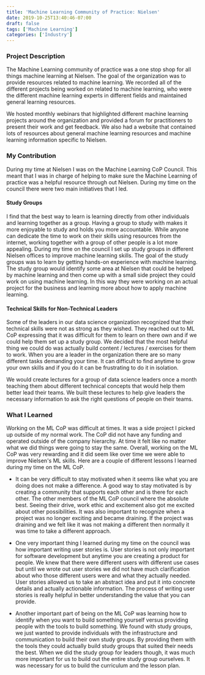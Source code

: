 ```yaml
---
title: 'Machine Learning Community of Practice: Nielsen'
date: 2019-10-25T13:40:46-07:00
draft: false
tags: ['Machine Learning']
categories: ['Industry']
---
```



### Project Description

The Machine Learning community of practice was a one stop shop for all things machine learning at Nielsen. The goal of the organization was to provide resources related to machine learning. We recorded all of the different projects being worked on related to machine learning, who were the different machine learning experts in different fields and maintained general learning resources.

We hosted monthly webinars that highlighted different machine learning projects around the organization and provided a forum for practitioners to present their work and get feedback. We also had a website that contained lots of resources about general machine learning resources and machine learning information specific to Nielsen.

### My Contribution

During my time at Nielsen I was on the Machine Learning CoP Council. This meant that I was in charge of helping to make sure the Machine Learning of practice was a helpful resource through out Nielsen. During my time on the council there were two main initiatives that I led.

#### Study Groups

I find that the best way to learn is learning directly from other individuals and learning together as a group. Having a group to study with makes it more enjoyable to study and holds you more accountable. While anyone can dedicate the time to work on their skills using resources from the internet, working together with a group of other people is a lot more appealing. During my time on the council I set up study groups in different Nielsen offices to improve machine learning skills. The goal of the study groups was to learn by getting hands-on experience with machine learning. The study group would identify some area at Nielsen that could be helped by machine learning and then come up with a small side project they could work on using machine learning. In this way they were working on an actual project for the business and learning more about how to apply machine learning.

#### Technical Skills for Non-Technical Leaders

Some of the leaders in our data science organization recognized that their technical skills were not as strong as they wished. They reached out to ML CoP expressing that it was difficult for them to learn on there own and if we could help them set up a study group. We decided that the most helpful thing we could do was actually build content / lectures / exercises for them to work. When you are a leader in the organization there are so many different tasks demanding your time. It can difficult to find anytime to grow your own skills and if you do it can be frustrating to do it in isolation.

We would create lectures for a group of data science leaders once a month teaching them about different technical concepts that would help them better lead their teams. We built these lectures to help give leaders the necessary information to ask the right questions of people on their teams.

### What I Learned

Working on the ML CoP was difficult at times. It was a side project I picked up outside of my normal work. The CoP did not have any funding and operated outside of the company hierarchy. At time it felt like no matter what we did things were going to stay the same. Overall, working on the ML CoP was very rewarding and it did seem like over time we were able to improve Nielsen's ML skills. Here are a couple of different lessons I learned during my time on the ML CoP.

* It can be very difficult to stay motivated when it seems like what you are doing does not make a difference. A good way to stay motivated is by creating a community that supports each other and is there for each other. The other members of the ML CoP council where the absolute best. Seeing their drive, work ethic and excitement also got me excited about other possibilities. It was also important to recognize when a project was no longer exciting and became draining. If the project was draining and we felt like it was not making a different then normally it was time to take a different approach.

* One very important thing I learned during my time on the council was how important writing user stories is. User stories is not only important for software development but anytime you are creating a product for people. We knew that there were different users with different use cases but until we wrote out user stories we did not have much clarification about who those different users were and what they actually needed. User stories allowed us to take an abstract idea and put it into concrete details and actually actionable information. The process of writing user stories is really helpful in better understanding the value that you can provide.

* Another important part of being on the ML CoP was learning how to identify when you want to build something yourself versus providing people with the tools to build something. We found with study groups, we just wanted to provide individuals with the infrastructure and communication to build their own study groups. By providing them with the tools they could actually build study groups that suited their needs the best. When we did the study group for leaders though, it was much more important for us to build out the entire study group ourselves. It was necessary for us to build the curriculum and the lesson plan.
